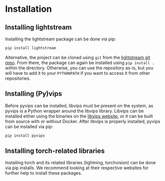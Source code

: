# Installation

## Installing lightstream
Installing the lightstream package can be done via pip:
``` py
pip install lightstream
```

Alternative, the project can be cloned using `git` from the [lightstream git repo](https://github.com/DIAGNijmegen/lightstream). 
From there, the package can again be installed using `pip install .` within the directory. Otherwise, you can use the repository as-is, but
you will have to add it to your `PYTHONPATH` if you want to access it from other repositories.

## Installing (Py)vips
Before pyvips can be installed, libvips must be present on the system, as pyvips is a Python wrapper around the libvips library.
Libvips can be installed either using the binaries on the [libvips website](https://www.libvips.org/install.html), or it can be built from source with or without Docker.
After libvips is properly installed, pyvips can be installed via pip:
``` py
pip install pyvips
```

## Installing torch-related libraries
Installing torch and its related libraries (lightning, torchvision) can be done via pip installs. We recommend looking at their respective websites
for further help to install these packages.
